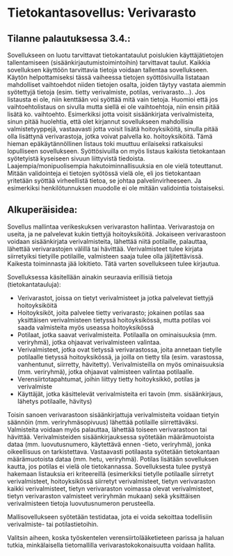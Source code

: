 # Tietokantasovellus: Verivarasto

## Tilanne palautuksessa 3.4.:

Sovellukseen on luotu tarvittavat tietokantataulut poislukien käyttäjätietojen tallentamiseen (sisäänkirjautumistoimintoihin) tarvittavat taulut. Kaikkia sovelluksen käyttöön tarvittavia tietoja voidaan tallentaa sovellukseen. Käytön helpottamiseksi tässä vaiheessa tietojen syöttösivuilla listataan mahdolliset vaihtoehdot niiden tietojen osalta, joiden täytyy vastata aiemmin syötettyjä tietoja (esim. tietty verivalmiste, potilas, verivarasto...).  Jos listausta ei ole, niin kenttään voi syöttää mitä vain tietoja. Huomioi että jos vaihtoehtolistaus on sivulla mutta siellä ei ole vaihtoehtoja, niin ensin pitää lisätä ko. vaihtoehto. Esimerkiksi jotta voisit sisäänkirjata verivalmisteita, sinun pitää huolehtia, että olet kirjannut sovellukseen mahdollisia valmistetyyppejä, vastaavasti jotta voisit lisätä hoitoyksiköitä, sinulla pitää olla lisättynä verivarastoja, jotka voivat palvella ko. hoitoyksiköitä. Tämä hieman epäkäytännöllinen listaus toki muuttuu erilaiseksi ratkaisuksi lopulliseen sovellukseen. Syöttösivuilla on myös listaus kaikista tietokantaan syötetyistä kyseiseen sivuun liittyvistä tiedoista. Laajempia/monipuolisempia hakutoiminnallisuuksia en ole vielä toteuttanut. Mitään validointeja ei tietojen syötössä vielä ole, eli jos tietokantaan yritetään syöttää virheellistä tietoa, se johtaa palvelinvirheeseen. Ja esimerkiksi henkilötunnuksen muodolle ei ole mitään validointia toistaiseksi.

## Alkuperäisidea:

Sovellus mallintaa verikeskuksen verivaraston hallintaa. Verivarastoja on useita, ja ne palvelevat kukin tiettyjä hoitoyksiköitä. Jokaiseen verivarastoon voidaan sisäänkirjata verivalmisteita, lähettää niitä potilaille, palauttaa, lähettää verivarastojen välillä tai hävittää. Verivalmisteet tulee kirjata siirretyiksi tietyille potilaille, valmisteen saaja tulee olla jäljitettävissä. Kaikesta toiminnasta jää lokitieto. Tätä varten sovellukseen tulee kirjautua.

Sovelluksessa käsitellään ainakin seuraavia erillisiä tietoja (tietokantatauluja):
- Verivarastot, joissa on tietyt verivalmisteet ja jotka palvelevat tiettyjä hoitoyksiköitä
- Hoitoyksiköt, joita palvelee tietty verivarasto; jokainen potilas saa yksittäisen verivalmisteen tietyssä hoitoyksikössä, mutta potilas voi saada valmisteita myös useassa hoitoyksikössä
- Potilaat, jotka saavat verivalmisteita. Potilaalla on ominaisuuksia (mm. veriryhmä), jotka ohjaavat verivalmisteen valintaa.
- Verivalmisteet, jotka ovat tietyssä verivarastossa, joita annetaan tietylle potilaalle tietyssä hoitoyksikössä, ja joilla on tietty tila (esim. varastossa, vanhentunut, siirretty, hävitetty). Verivalmisteilla on myös ominaisuuksia (mm. veriryhmä), jotka ohjaavat valmisteen valintaa potilaalle.
- Verensiirtotapahtumat, joihin liittyy tietty hoitoyksikkö, potilas ja verivalmiste
- Käyttäjät, jotka käsittelevät verivalmisteita eri tavoin (mm. sisäänkirjaus, lähetys potilaalle, hävitys)

Toisin sanoen verivarastoon sisäänkirjattuja verivalmisteita voidaan tietyin säännöin (mm. veriryhmäsopivuus) lähettää potilaille siirrettäväksi. Valmisteita voidaan myös palauttaa, lähettää toiseen verivarastoon tai hävittää. Verivalmisteiden sisäänkirjauksessa syötetään määrämuotoista dataa (mm. luovutusnumero, käytettävä ennen -tieto, veriryhmä), jonka oikeellisuus on tarkistettava. Vastaavasti potilaasta syötetään tietokantaan määrämuotoista dataa (mm. hetu, veriryhmä). Potilas lisätään sovelluksen kautta, jos potilas ei vielä ole tietokannassa.
Sovelluksesta tulee pystyä hakemaan listauksia eri kriteereillä (esimerkiksi tietylle potilaalle siirretyt verivalmisteet, hoitoyksikössä siirretyt verivalmisteet, tietyn verivaraston kaikki verivalmisteet, tietyn verivaraston voimassa olevat verivalmisteet, tietyn verivaraston valmisteet veriryhmän mukaan) sekä yksittäisen verivalmisteen tietoja luovutusnumeron perusteella.

Mallisovellukseen syötetään testidataa, jota ei voida sekoittaa todellisiin verivalmiste- tai potilastietoihin.

Valitsin aiheen, koska työskentelen verensiirtolääketieteen parissa ja haluan tutkia, minkälaisella tietomallilla verivarastokokonaisuutta voidaan hallita.
